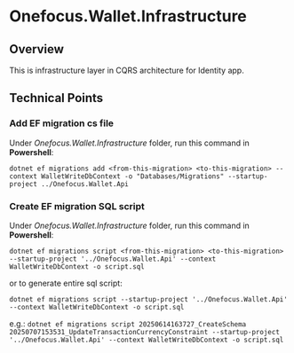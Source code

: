 # Onefocus.Wallet.Infrastructure
## Overview
This is infrastructure layer in CQRS architecture for Identity app. 

## Technical Points
### Add EF migration cs file
Under *Onefocus.Wallet.Infrastructure* folder, run this command in **Powershell**:

`dotnet ef migrations add <from-this-migration> <to-this-migration> --context WalletWriteDbContext -o "Databases/Migrations" --startup-project ../Onefocus.Wallet.Api`

### Create EF migration SQL script
Under *Onefocus.Wallet.Infrastructure* folder, run this command in **Powershell**:

`dotnet ef migrations script <from-this-migration> <to-this-migration> --startup-project '../Onefocus.Wallet.Api' --context WalletWriteDbContext -o script.sql`

or to generate entire sql script:

`dotnet ef migrations script --startup-project '../Onefocus.Wallet.Api' --context WalletWriteDbContext -o script.sql`

e.g.:
`dotnet ef migrations script 20250614163727_CreateSchema 20250707153531_UpdateTransactionCurrencyConstraint --startup-project '../Onefocus.Wallet.Api' --context WalletWriteDbContext -o script.sql`